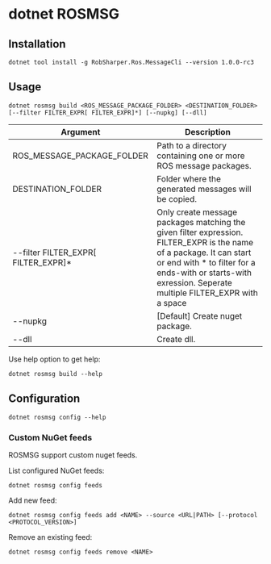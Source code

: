 # dotnet ROSMSG

## Installation

```
dotnet tool install -g RobSharper.Ros.MessageCli --version 1.0.0-rc3
```

## Usage
```
dotnet rosmsg build <ROS_MESSAGE_PACKAGE_FOLDER> <DESTINATION_FOLDER> [--filter FILTER_EXPR[ FILTER_EXPR]*] [--nupkg] [--dll]
```
|Argument | Description |
|---|---|
|ROS_MESSAGE_PACKAGE_FOLDER | Path to a directory containing one or more ROS message packages. |
|DESTINATION_FOLDER | Folder where the generated messages will be copied. |
| --filter FILTER_EXPR[ FILTER_EXPR]* | Only create message packages matching the given filter expression. FILTER_EXPR is the name of a package. It can start or end with * to filter for a ends-with or starts-with exression. Seperate multiple FILTER_EXPR with a space | 
| --nupkg | [Default] Create nuget package. |
| --dll | Create dll. |



Use help option to get help:
```
dotnet rosmsg build --help
```

## Configuration

```
dotnet rosmsg config --help
```

### Custom NuGet feeds
ROSMSG support custom nuget feeds.

List configured NuGet feeds:
```
dotnet rosmsg config feeds
```

Add new feed:
```
dotnet rosmsg config feeds add <NAME> --source <URL|PATH> [--protocol <PROTOCOL_VERSION>]
```

Remove an existing feed:
```
dotnet rosmsg config feeds remove <NAME>
```